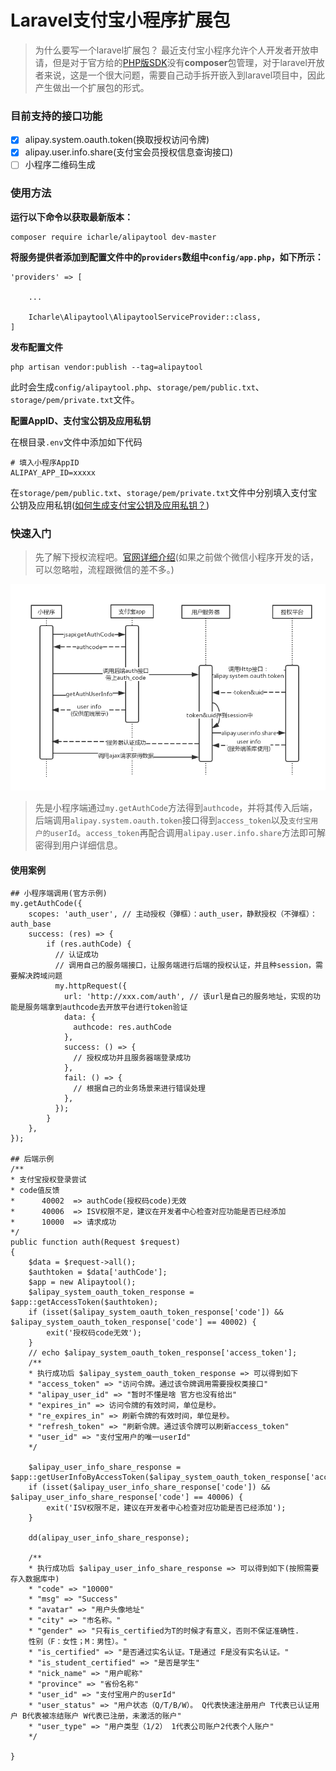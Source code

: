 # Laravel支付宝小程序扩展包
>为什么要写一个laravel扩展包？
>最近支付宝小程序允许个人开发者开放申请，但是对于官方给的[PHP版SDK](https://docs.open.alipay.com/54/103419/)没有**composer**包管理，对于laravel开放者来说，这是一个很大问题，需要自己动手拆开嵌入到laravel项目中，因此产生做出一个扩展包的形式。

### 目前支持的接口功能
- [x] alipay.system.oauth.token(换取授权访问令牌)
- [x] alipay.user.info.share(支付宝会员授权信息查询接口)
- [ ] 小程序二维码生成

### 使用方法
**运行以下命令以获取最新版本：**

```
composer require icharle/alipaytool dev-master
```

**将服务提供者添加到配置文件中的`providers`数组中`config/app.php`，如下所示：**

```
'providers' => [

    ...

    Icharle\Alipaytool\AlipaytoolServiceProvider::class,
]
```

**发布配置文件**

```
php artisan vendor:publish --tag=alipaytool
```
此时会生成`config/alipaytool.php`、`storage/pem/public.txt`、`storage/pem/private.txt`文件。

**配置AppID、支付宝公钥及应用私钥**

在根目录`.env`文件中添加如下代码

```
# 填入小程序AppID
ALIPAY_APP_ID=xxxxx  
```

在`storage/pem/public.txt`、`storage/pem/private.txt`文件中分别填入支付宝公钥及应用私钥([如何生成支付宝公钥及应用私钥？](https://docs.alipay.com/mini/introduce/rsa2))

### 快速入门
>先了解下授权流程吧。[官网详细介绍](https://docs.alipay.com/mini/introduce/auth)(如果之前做个微信小程序开发的话，可以忽略啦，流程跟微信的差不多。)

![授权图片](./docs/authProcess.png)

>先是小程序端通过`my.getAuthCode`方法得到`authcode`，并将其传入后端，后端调用`alipay.system.oauth.token`接口得到`access_token`以及`支付宝用户的userId`。`access_token`再配合调用`alipay.user.info.share`方法即可解密得到用户详细信息。

#### 使用案例
```
## 小程序端调用(官方示例)
my.getAuthCode({
	scopes: 'auth_user', // 主动授权（弹框）：auth_user，静默授权（不弹框）：auth_base
	success: (res) => {
		if (res.authCode) {
		  // 认证成功
		  // 调用自己的服务端接口，让服务端进行后端的授权认证，并且种session，需要解决跨域问题
		  my.httpRequest({
		    url: 'http://xxx.com/auth', // 该url是自己的服务地址，实现的功能是服务端拿到authcode去开放平台进行token验证
		    data: {
		      authcode: res.authCode
		    },
		    success: () => {
		      // 授权成功并且服务器端登录成功
		    },
		    fail: () => {
		      // 根据自己的业务场景来进行错误处理
		    },
		  });
		}
	},
});

## 后端示例
/**
* 支付宝授权登录尝试
* code值反馈
*      40002  => authCode(授权码code)无效
*      40006  => ISV权限不足，建议在开发者中心检查对应功能是否已经添加
*      10000  => 请求成功
*/
public function auth(Request $request)
{
    $data = $request->all();
    $authtoken = $data['authCode'];
    $app = new Alipaytool();
    $alipay_system_oauth_token_response = $app::getAccessToken($authtoken);
    if (isset($alipay_system_oauth_token_response['code']) && $alipay_system_oauth_token_response['code'] == 40002) {
        exit('授权码code无效');
    }
    // echo $alipay_system_oauth_token_response['access_token'];
    /**
    * 执行成功后 $alipay_system_oauth_token_response => 可以得到如下
    * "access_token" => "访问令牌。通过该令牌调用需要授权类接口"
    * "alipay_user_id" => "暂时不懂是啥 官方也没有给出"
    * "expires_in" => 访问令牌的有效时间，单位是秒。
    * "re_expires_in" => 刷新令牌的有效时间，单位是秒。
    * "refresh_token" => "刷新令牌。通过该令牌可以刷新access_token"
    * "user_id" => "支付宝用户的唯一userId"
    */

    $alipay_user_info_share_response = $app::getUserInfoByAccessToken($alipay_system_oauth_token_response['access_token']);
    if (isset($alipay_user_info_share_response['code']) && $alipay_user_info_share_response['code'] == 40006) {
        exit('ISV权限不足，建议在开发者中心检查对应功能是否已经添加');
    }

    dd(alipay_user_info_share_response);

    /**
    * 执行成功后 $alipay_user_info_share_response => 可以得到如下(按照需要存入数据库中)
    * "code" => "10000"
    * "msg" => "Success"
    * "avatar" => "用户头像地址"
    * "city" => "市名称。"
    * "gender" => "只有is_certified为T的时候才有意义，否则不保证准确性.
    性别（F：女性；M：男性）。"
    * "is_certified" => "是否通过实名认证。T是通过 F是没有实名认证。"
    * "is_student_certified" => "是否是学生"
    * "nick_name" => "用户昵称"
    * "province" => "省份名称"
    * "user_id" => "支付宝用户的userId"
    * "user_status" => "用户状态（Q/T/B/W）。 Q代表快速注册用户 T代表已认证用户 B代表被冻结账户 W代表已注册，未激活的账户"
    * "user_type" => "用户类型（1/2） 1代表公司账户2代表个人账户"
    */

}
```